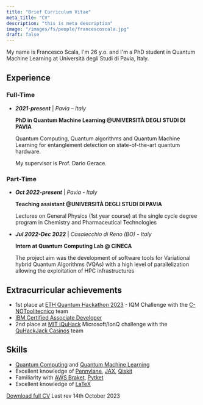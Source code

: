 ```yaml
---
title: "Brief Curriculum Vitae"
meta_title: "CV"
description: "this is meta description"
image: "/images/fs/people/francescoscala.jpg"
draft: false
---
```


My name is Francesco Scala, I'm 26 y.o. and I'm a PhD student in Quantum Machine Learning at Università degli Studi di Pavia, Italy.

## Experience

### Full-Time

- _**2021-present**_ | _Pavia – Italy_

    **PhD in Quantum Machine Learning @UNIVERSITÀ DEGLI STUDI DI PAVIA**

    Quantum Computing, Quantum algorithms and Quantum Machine Learning for entanglement detection on state-of-the-art quantum hardware. 

    My supervisor is Prof. Dario Gerace.

### Part-Time

- _**Oct 2022-present**_ | _Pavia - Italy_

    **Teaching assistant @UNIVERSITÀ DEGLI STUDI DI PAVIA** 

    Lectures on General Physics (1st year course) at the single cycle degree program in Chemistry and Pharmaceutical Technologies

- _**Jul 2022-Dec 2022**_ | _Casalecchio di Reno (BO) - Italy_

    **Intern at Quantum Computing Lab @ CINECA**

    The project aim was the development of software tools for Variational hybrid Quantum Algorithms (VQAs) with a high level of parallelization allowing the exploitation of HPC infrastructures


## Extracurricular achievements
- 1st place at [ETH Quantum Hackathon 2023](https://qec.amiv.ethz.ch/qhack23/) - IQM Challenge with the [C-NOTpolitecnico](https://github.com/fran-scala/eth-qec-hackathon-2023/) team
- [IBM Certified Associate Developer](https://www.credly.com/users/francesco-scala)
- 2nd place at [MIT iQuHack](https://www.iquise.mit.edu/iQuHACK/2022-01-28) Microsoft/IonQ challenge with the [QuHackJack Casinos](https://karimaed.github.io/2022_microsoft_ionq_challenge/) team

## Skills

- [Quantum Computing](https://en.wikipedia.org/wiki/Quantum_computing) and [Quantum Machine Learning](https://en.wikipedia.org/wiki/Quantum_machine_learning)
- Excellent knowledge of [Pennylane](https://pennylane.ai/), [JAX](https://jax.readthedocs.io/en/latest/notebooks/quickstart.html), [Qiskit](https://qiskit.org/)
- Familiarity with [AWS Braket](https://aws.amazon.com/braket/), [Pytket](https://github.com/CQCL/tket)
- Excellent knowledge of [LaTeX](https://www.latex-project.org/)

[Download full CV](http://fran-scala.github.io/assets/images/documents/Francesco_Scala_s_CV.pdf)
Last rev 14th October 2023